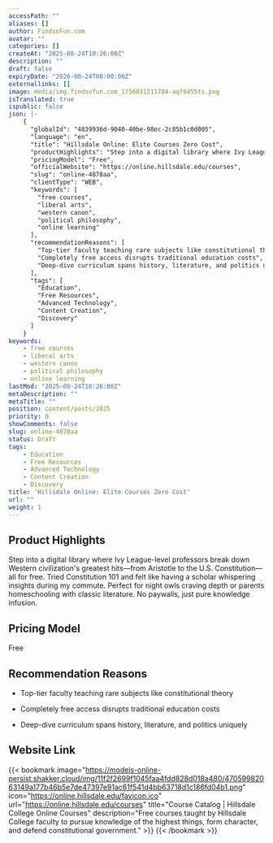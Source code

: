 ```yaml
---
accessPath: ""
aliases: []
author: FindsoFun.com
avatar: ""
categories: []
createAt: "2025-08-24T10:26:00Z"
description: ""
draft: false
expiryDate: "2026-08-24T00:00:00Z"
externallinks: []
image: media/img.findsofun.com_1756031211784-aqf8455ts.png
isTranslated: true
ispublic: false
json: |-
    {
      "globalId": "4839936d-9040-40be-98ec-2c85b1c0d005",
      "language": "en",
      "title": "Hillsdale Online: Elite Courses Zero Cost",
      "productHighlights": "Step into a digital library where Ivy League-level professors break down Western civilization's greatest hits—from Aristotle to the U.S. Constitution—all for free. Tried Constitution 101 and felt like having a scholar whispering insights during my commute. Perfect for night owls craving depth or parents homeschooling with classic literature. No paywalls, just pure knowledge infusion.",
      "pricingModel": "Free",
      "officialWebsite": "https://online.hillsdale.edu/courses",
      "slug": "online-4878aa",
      "clientType": "WEB",
      "keywords": [
        "free courses",
        "liberal arts",
        "western canon",
        "political philosophy",
        "online learning"
      ],
      "recommendationReasons": [
        "Top-tier faculty teaching rare subjects like constitutional theory",
        "Completely free access disrupts traditional education costs",
        "Deep-dive curriculum spans history, literature, and politics uniquely"
      ],
      "tags": [
        "Education",
        "Free Resources",
        "Advanced Technology",
        "Content Creation",
        "Discovery"
      ]
    }
keywords:
    - free courses
    - liberal arts
    - western canon
    - political philosophy
    - online learning
lastMod: "2025-08-24T10:26:00Z"
metaDescription: ""
metaTitle: ""
position: content/posts/2025
priority: 0
showComments: false
slug: online-4878aa
status: Draft
tags:
    - Education
    - Free Resources
    - Advanced Technology
    - Content Creation
    - Discovery
title: 'Hillsdale Online: Elite Courses Zero Cost'
url: ""
weight: 1
---
```

## Product Highlights
Step into a digital library where Ivy League-level professors break down Western civilization's greatest hits—from Aristotle to the U.S. Constitution—all for free. Tried Constitution 101 and felt like having a scholar whispering insights during my commute. Perfect for night owls craving depth or parents homeschooling with classic literature. No paywalls, just pure knowledge infusion.

## Pricing Model
<!--more-->Free

## Recommendation Reasons
- Top-tier faculty teaching rare subjects like constitutional theory

- Completely free access disrupts traditional education costs

- Deep-dive curriculum spans history, literature, and politics uniquely

## Website Link
{{< bookmark image="https://models-online-persist.shakker.cloud/img/11f2f2699f1045faa4fdd828d018a480/47059982063149a177b46b5e7de47397e91ac61f541d4bb63718d1c186fd04b1.png" icon="https://online.hillsdale.edu/favicon.ico" url="https://online.hillsdale.edu/courses" title="Course Catalog | Hillsdale College Online Courses" description="Free courses taught by Hillsdale College faculty to pursue knowledge of the highest things, form character, and defend constitutional government." >}}
{{< /bookmark >}}

